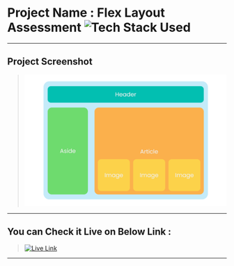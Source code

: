 # Project Name : Flex Layout Assessment ![Tech Stack Used](https://img.shields.io/badge/Technologies-HTML-blue)

---

## Project Screenshot

> ![SS](./screenshot.png)

---

## You can Check it Live on Below Link :

> [![Live Link](https://img.shields.io/badge/DEPLOYED-LINK-green)](https://flexbox-layout-assessment.vercel.app/)

---